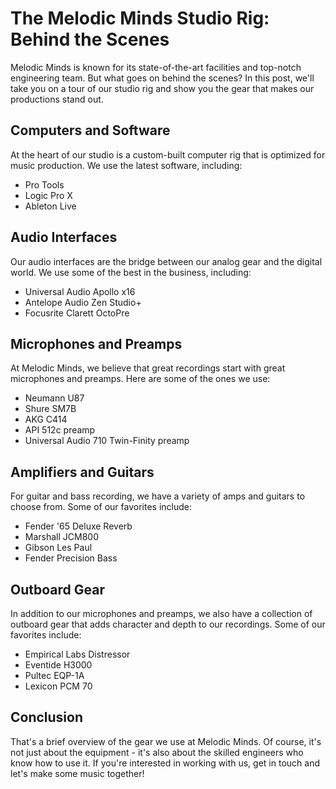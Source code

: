 # The Melodic Minds Studio Rig: Behind the Scenes

Melodic Minds is known for its state-of-the-art facilities and top-notch engineering team. But what goes on behind the scenes? In this post, we'll take you on a tour of our studio rig and show you the gear that makes our productions stand out.

## Computers and Software

At the heart of our studio is a custom-built computer rig that is optimized for music production. We use the latest software, including:

- Pro Tools
- Logic Pro X
- Ableton Live

## Audio Interfaces

Our audio interfaces are the bridge between our analog gear and the digital world. We use some of the best in the business, including:

- Universal Audio Apollo x16
- Antelope Audio Zen Studio+
- Focusrite Clarett OctoPre

## Microphones and Preamps

At Melodic Minds, we believe that great recordings start with great microphones and preamps. Here are some of the ones we use:

- Neumann U87
- Shure SM7B
- AKG C414
- API 512c preamp
- Universal Audio 710 Twin-Finity preamp

## Amplifiers and Guitars

For guitar and bass recording, we have a variety of amps and guitars to choose from. Some of our favorites include:

- Fender '65 Deluxe Reverb
- Marshall JCM800
- Gibson Les Paul
- Fender Precision Bass

## Outboard Gear

In addition to our microphones and preamps, we also have a collection of outboard gear that adds character and depth to our recordings. Some of our favorites include:

- Empirical Labs Distressor
- Eventide H3000
- Pultec EQP-1A
- Lexicon PCM 70

## Conclusion

That's a brief overview of the gear we use at Melodic Minds. Of course, it's not just about the equipment - it's also about the skilled engineers who know how to use it. If you're interested in working with us, get in touch and let's make some music together!
